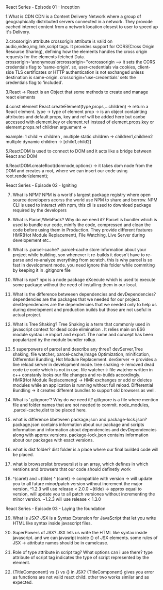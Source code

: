 React Series - Episode 01 - Inception


1.What is CDN 
CDN is a Content Delivery Network where a group of geographically distributed servers connected in a network. They provode cached internet content from a network location closest to user to speed up it's Delivery.

2.crossorigin attribute
crossorigin attribute is valid on audio,video,img,link,script tags. It provides support for CORS(Cross Origin Resource Sharing), defining how the elements handles the cross origin requests for the elements fetched Data. crossorigin='anonymous'orcrossorigin=''orcrossorigin --> it sets the CORS credentials flag to 'same-origin'. so, user-credentials via cookies, client-side TLS certificates or HTTP authentication is not exchanged unless destination is same-origin. crossorigin='use-credentials' sets the credentials flag to 'included'.

3.React -> React is an Object that some methods to create and manage react elements

4.const element React.createElement(type,props,...children) -> return a React element.
type -> type of element 
prop -> is an object containting attributes and default props, key and ref will be added here but canbe accessed with element.key or element.ref instead of element.props.key or element.props.ref
children arguement ->

example: 1 child -> children , multiple static children -> children1,children2
multiple dynamic children -> [child1,child2]

5.ReactDOM is used to connect to DOM and it acts like a bridge between React and DOM

6.ReactDOM.createRoot(domnode,options) -> it takes dom node from the DOM and creates a root,
where we can insert our code using root.render(element);

React Series - Episode 02 - Igniting

7. What is NPM?
NPM is a world's largest package registry where open source developers acorss the world use NPM to share and borrow.
NPM CLI is used to interact with npm, this cli is used to download package required by the developers

8. What is Parcel/WebPack? Why do we need it?
Parcel is bundler which is used to bundle our code, minify the code, compressed and clean the code before using them in Production. They provide different features HMR(Hot Module Replacement), File Watching, Live Server during developement etc..

9. What is .parcel-cache?
.parcel-cache store information about your project while building, son whenever it re-builds it doesn't have to re-parse and re-analyze everything from scratch. this is why parcel is so fast in development mode. you need ignore this folder while commiting by keeping it in .gitignore file

10. What is npx?
npx is a node package eXcecute which is used to execute some package without the need of installing them in our local.

11. What is the difference betweeen dependencies and devDependencies?
dependencies are the packages that we needed for our project. devDependencies are the dependencies that we needed only to help us during development and production builds but those are not useful in actual project.

12. What is Tree Shaking?
Tree Shaking is a term that commonly used in javascript context for dead code elimination .
It relies main on ES6 module syntax i.e import and export. The name and concept has been popularized by the module bundler rollup.

13. 5 superpowers of parcel and describe any three?
devServer,Tree shaking, file watcher,.parcel-cache,Image Optimization, minification, Differential Bundling, Hot Module Replacement.
devServer -> provides a live reload server in development mode.
tree shaking -> removed dead code i.e code which is not in use.
file watcher-> file watcher written in c++ constanly looks our file changes and re-builds accordingly.
HMR(Hot Module Replacemeng) -> HMR exchanges or add or deletes modules while an application is running without full reload.
Differential Bundling -> it creates different bundles to support old browsers as well.

14. What is '.gitignore'? Why do we need it?
gitIgnore is a file where mention file and folder names that are not needed to commit.
node_modules, .parcel-cache,dist to be placed here.

15. what is difference bbetween package.json and package-lock.json?
package.json contains information about our package and scripts information and information about dependencies and devDependencies along with approx versions. package-lock.json contains information about our packages with exact versions.

16. what is dist folder?
dist folder is a place where our final builded code will be placed.

17. what is browserslist
browserslist is an array, which defines in which versions and browsers that our code should definetly work

18. ^(caret) and ~(tilde)
^ (caret) -> compatible with version -> will update you to all future minor/patch version without increment the major version, ^1.2.3 will use release < 2.0.0
~(tilde) -> approx equal to version, will update you to all patch versiones without incrementing the minor version. ~1.2.3 will use release < 1.3.0

React Series - Episode 03 - Laying the foundation

19. What is JSX?
JSX is a Syntax Extension for JavaScript that let you write HTML like syntax inside javascript files.

20. SuperPowers of JSX?
JSX lets us write the HTML like syntax inside javascript. and we can javasript inside {} of JSX elements.
some rules of JSX -> attribute names should be in camelcase.

21. Role of type attribute in script tag? What options can i use there?
type attribute of script tag indicates the type of script represented by the element.


22. {TitleComponent} vs {<TitleComponent/>} vs {<TileComponent></TitleComponent>} in JSX?
{TitleComponent} gives you error as functions are not valid react child. other two works similar and as expected.


